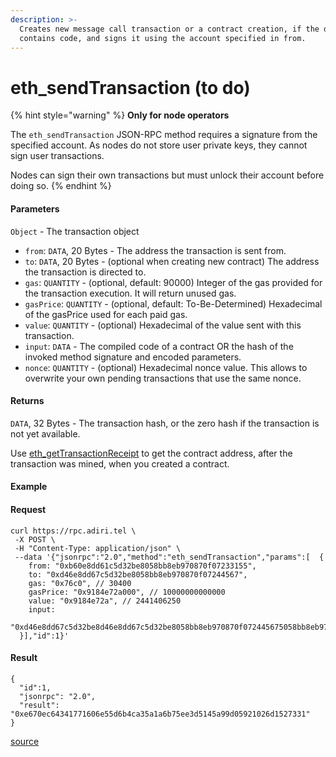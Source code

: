 ```yaml
---
description: >-
  Creates new message call transaction or a contract creation, if the data field
  contains code, and signs it using the account specified in from.
---
```


# eth\_sendTransaction (to do)

{% hint style="warning" %}
**Only for node operators**

The `eth_sendTransaction` JSON-RPC method requires a signature from the specified account. As nodes do not store user private keys, they cannot sign user transactions.&#x20;

Nodes can sign their own transactions but must unlock their account before doing so.
{% endhint %}

#### Parameters

`Object` - The transaction object

* `from`: `DATA`, 20 Bytes - The address the transaction is sent from.
* `to`: `DATA`, 20 Bytes - (optional when creating new contract) The address the transaction is directed to.
* `gas`: `QUANTITY` - (optional, default: 90000) Integer of the gas provided for the transaction execution. It will return unused gas.
* `gasPrice`: `QUANTITY` - (optional, default: To-Be-Determined) Hexadecimal of the gasPrice used for each paid gas.
* `value`: `QUANTITY` - (optional) Hexadecimal of the value sent with this transaction.
* `input`: `DATA` - The compiled code of a contract OR the hash of the invoked method signature and encoded parameters.
* `nonce`: `QUANTITY` - (optional) Hexadecimal nonce value. This allows to overwrite your own pending transactions that use the same nonce.

#### Returns

`DATA`, 32 Bytes - The transaction hash, or the zero hash if the transaction is not yet available.

Use [eth\_getTransactionReceipt](eth\_gettransactionreceipt.md) to get the contract address, after the transaction was mined, when you created a contract.

#### Example

#### Request

```
curl https://rpc.adiri.tel \
 -X POST \
 -H "Content-Type: application/json" \
 --data '{"jsonrpc":"2.0","method":"eth_sendTransaction","params":[  {
    from: "0xb60e8dd61c5d32be8058bb8eb970870f07233155",
    to: "0xd46e8dd67c5d32be8058bb8eb970870f07244567",
    gas: "0x76c0", // 30400
    gasPrice: "0x9184e72a000", // 10000000000000
    value: "0x9184e72a", // 2441406250
    input:
      "0xd46e8dd67c5d32be8d46e8dd67c5d32be8058bb8eb970870f072445675058bb8eb970870f072445675",
  }],"id":1}'
```

#### Result

```
{
  "id":1,
  "jsonrpc": "2.0",
  "result": "0xe670ec64341771606e55d6b4ca35a1a6b75ee3d5145a99d05921026d1527331"
}
```

[source](https://ethereum.org/en/developers/docs/apis/json-rpc/#eth\_sendtransaction)
